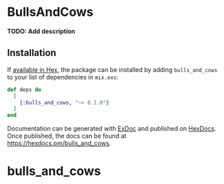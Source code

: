 # BullsAndCows

**TODO: Add description**

## Installation

If [available in Hex](https://hex.pm/docs/publish), the package can be installed
by adding `bulls_and_cows` to your list of dependencies in `mix.exs`:

```elixir
def deps do
  [
    {:bulls_and_cows, "~> 0.1.0"}
  ]
end
```

Documentation can be generated with [ExDoc](https://github.com/elixir-lang/ex_doc)
and published on [HexDocs](https://hexdocs.pm). Once published, the docs can
be found at <https://hexdocs.pm/bulls_and_cows>.

# bulls_and_cows
